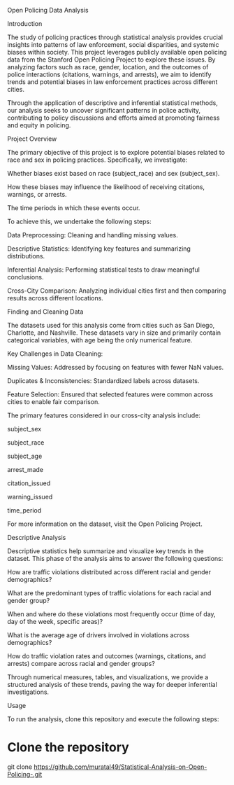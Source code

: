 Open Policing Data Analysis

Introduction

The study of policing practices through statistical analysis provides crucial insights into patterns of law enforcement, social disparities, and systemic biases within society. This project leverages publicly available open policing data from the Stanford Open Policing Project to explore these issues. By analyzing factors such as race, gender, location, and the outcomes of police interactions (citations, warnings, and arrests), we aim to identify trends and potential biases in law enforcement practices across different cities.

Through the application of descriptive and inferential statistical methods, our analysis seeks to uncover significant patterns in police activity, contributing to policy discussions and efforts aimed at promoting fairness and equity in policing.

Project Overview

The primary objective of this project is to explore potential biases related to race and sex in policing practices. Specifically, we investigate:

Whether biases exist based on race (subject_race) and sex (subject_sex).

How these biases may influence the likelihood of receiving citations, warnings, or arrests.

The time periods in which these events occur.

To achieve this, we undertake the following steps:

Data Preprocessing: Cleaning and handling missing values.

Descriptive Statistics: Identifying key features and summarizing distributions.

Inferential Analysis: Performing statistical tests to draw meaningful conclusions.

Cross-City Comparison: Analyzing individual cities first and then comparing results across different locations.

Finding and Cleaning Data

The datasets used for this analysis come from cities such as San Diego, Charlotte, and Nashville. These datasets vary in size and primarily contain categorical variables, with age being the only numerical feature.

Key Challenges in Data Cleaning:

Missing Values: Addressed by focusing on features with fewer NaN values.

Duplicates & Inconsistencies: Standardized labels across datasets.

Feature Selection: Ensured that selected features were common across cities to enable fair comparison.

The primary features considered in our cross-city analysis include:

subject_sex

subject_race

subject_age

arrest_made

citation_issued

warning_issued

time_period

For more information on the dataset, visit the Open Policing Project.

Descriptive Analysis

Descriptive statistics help summarize and visualize key trends in the dataset. This phase of the analysis aims to answer the following questions:

How are traffic violations distributed across different racial and gender demographics?

What are the predominant types of traffic violations for each racial and gender group?

When and where do these violations most frequently occur (time of day, day of the week, specific areas)?

What is the average age of drivers involved in violations across demographics?

How do traffic violation rates and outcomes (warnings, citations, and arrests) compare across racial and gender groups?

Through numerical measures, tables, and visualizations, we provide a structured analysis of these trends, paving the way for deeper inferential investigations.

Usage

To run the analysis, clone this repository and execute the following steps:

# Clone the repository
git clone https://github.com/muratal49/Statistical-Analysis-on-Open-Policing-.git

